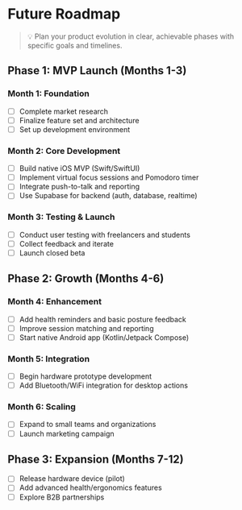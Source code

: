 # Future Roadmap

> 💡 Plan your product evolution in clear, achievable phases with specific goals and timelines.

## Phase 1: MVP Launch (Months 1-3)
### Month 1: Foundation
- [ ] Complete market research
- [ ] Finalize feature set and architecture
- [ ] Set up development environment

### Month 2: Core Development
- [ ] Build native iOS MVP (Swift/SwiftUI)
- [ ] Implement virtual focus sessions and Pomodoro timer
- [ ] Integrate push-to-talk and reporting
- [ ] Use Supabase for backend (auth, database, realtime)

### Month 3: Testing & Launch
- [ ] Conduct user testing with freelancers and students
- [ ] Collect feedback and iterate
- [ ] Launch closed beta

## Phase 2: Growth (Months 4-6)
### Month 4: Enhancement
- [ ] Add health reminders and basic posture feedback
- [ ] Improve session matching and reporting
- [ ] Start native Android app (Kotlin/Jetpack Compose)

### Month 5: Integration
- [ ] Begin hardware prototype development
- [ ] Add Bluetooth/WiFi integration for desktop actions

### Month 6: Scaling
- [ ] Expand to small teams and organizations
- [ ] Launch marketing campaign

## Phase 3: Expansion (Months 7-12)
- [ ] Release hardware device (pilot)
- [ ] Add advanced health/ergonomics features
- [ ] Explore B2B partnerships
